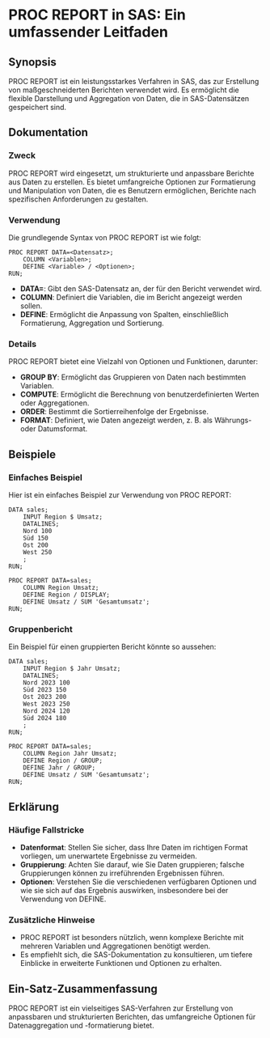 <!--
Meta Description: # PROC REPORT in SAS: Ein umfassender Leitfaden ## Synopsis PROC REPORT ist ein leistungsstarkes Verfahren in SAS, das zur Erstellung von maßgeschneid...
Meta Keywords: proc, report, von, die, und
-->

# PROC REPORT in SAS: Ein umfassender Leitfaden

## Synopsis
PROC REPORT ist ein leistungsstarkes Verfahren in SAS, das zur Erstellung von maßgeschneiderten Berichten verwendet wird. Es ermöglicht die flexible Darstellung und Aggregation von Daten, die in SAS-Datensätzen gespeichert sind.

## Dokumentation
### Zweck
PROC REPORT wird eingesetzt, um strukturierte und anpassbare Berichte aus Daten zu erstellen. Es bietet umfangreiche Optionen zur Formatierung und Manipulation von Daten, die es Benutzern ermöglichen, Berichte nach spezifischen Anforderungen zu gestalten.

### Verwendung
Die grundlegende Syntax von PROC REPORT ist wie folgt:

```sas
PROC REPORT DATA=<Datensatz>;
    COLUMN <Variablen>;
    DEFINE <Variable> / <Optionen>;
RUN;
```

- **DATA=<Datensatz>**: Gibt den SAS-Datensatz an, der für den Bericht verwendet wird.
- **COLUMN**: Definiert die Variablen, die im Bericht angezeigt werden sollen.
- **DEFINE**: Ermöglicht die Anpassung von Spalten, einschließlich Formatierung, Aggregation und Sortierung.

### Details
PROC REPORT bietet eine Vielzahl von Optionen und Funktionen, darunter:

- **GROUP BY**: Ermöglicht das Gruppieren von Daten nach bestimmten Variablen.
- **COMPUTE**: Ermöglicht die Berechnung von benutzerdefinierten Werten oder Aggregationen.
- **ORDER**: Bestimmt die Sortierreihenfolge der Ergebnisse.
- **FORMAT**: Definiert, wie Daten angezeigt werden, z. B. als Währungs- oder Datumsformat.

## Beispiele
### Einfaches Beispiel
Hier ist ein einfaches Beispiel zur Verwendung von PROC REPORT:

```sas
DATA sales;
    INPUT Region $ Umsatz;
    DATALINES;
    Nord 100
    Süd 150
    Ost 200
    West 250
    ;
RUN;

PROC REPORT DATA=sales;
    COLUMN Region Umsatz;
    DEFINE Region / DISPLAY;
    DEFINE Umsatz / SUM 'Gesamtumsatz';
RUN;
```

### Gruppenbericht
Ein Beispiel für einen gruppierten Bericht könnte so aussehen:

```sas
DATA sales;
    INPUT Region $ Jahr Umsatz;
    DATALINES;
    Nord 2023 100
    Süd 2023 150
    Ost 2023 200
    West 2023 250
    Nord 2024 120
    Süd 2024 180
    ;
RUN;

PROC REPORT DATA=sales;
    COLUMN Region Jahr Umsatz;
    DEFINE Region / GROUP;
    DEFINE Jahr / GROUP;
    DEFINE Umsatz / SUM 'Gesamtumsatz';
RUN;
```

## Erklärung
### Häufige Fallstricke
- **Datenformat**: Stellen Sie sicher, dass Ihre Daten im richtigen Format vorliegen, um unerwartete Ergebnisse zu vermeiden.
- **Gruppierung**: Achten Sie darauf, wie Sie Daten gruppieren; falsche Gruppierungen können zu irreführenden Ergebnissen führen.
- **Optionen**: Verstehen Sie die verschiedenen verfügbaren Optionen und wie sie sich auf das Ergebnis auswirken, insbesondere bei der Verwendung von DEFINE.

### Zusätzliche Hinweise
- PROC REPORT ist besonders nützlich, wenn komplexe Berichte mit mehreren Variablen und Aggregationen benötigt werden.
- Es empfiehlt sich, die SAS-Dokumentation zu konsultieren, um tiefere Einblicke in erweiterte Funktionen und Optionen zu erhalten.

## Ein-Satz-Zusammenfassung
PROC REPORT ist ein vielseitiges SAS-Verfahren zur Erstellung von anpassbaren und strukturierten Berichten, das umfangreiche Optionen für Datenaggregation und -formatierung bietet.